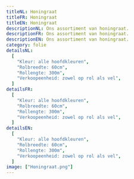 ```yaml
---
titleNL: Honingraat
titleFR: Honingraat
titleEN: Honingraat
descriptionNL: Ons assortiment van honingraat.
descriptionFR: Ons assortiment van honingraat.
descriptionEN: Ons assortiment van honingraat.
category: folie
detailsNL:
  [
    "Kleur: alle hoofdkleuren",
    "Rolbreedte: 60cm",
    "Rollengte: 300m",
    "Verkoopeenheid: zowel op rol als vel",
  ]
detailsFR:
  [
    "Kleur: alle hoofdkleuren",
    "Rolbreedte: 60cm",
    "Rollengte: 300m",
    "Verkoopeenheid: zowel op rol als vel",
  ]
detailsEN:
  [
    "Kleur: alle hoofdkleuren",
    "Rolbreedte: 60cm",
    "Rollengte: 300m",
    "Verkoopeenheid: zowel op rol als vel",
  ]
image: ["Honingraat.png"]
---
```

